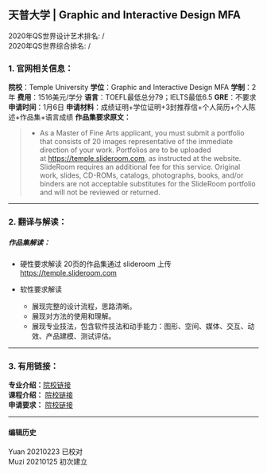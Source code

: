 ## 天普大学 | Graphic and Interactive Design MFA

2020年QS世界设计艺术排名: /  
2020年QS世界综合排名:  /  

### 1. 官网相关信息：

**院校**：Temple University
**学位**：Graphic and Interactive Design MFA
**学制**：2年
**费用**：1516美元/学分
**语言**：TOEFL最低总分79；IELTS最低6.5
**GRE**：不要求
**申请时间**：1月6日
**申请材料**：成绩证明+学位证明+3封推荐信+个人简历+个人陈述+作品集+语言成绩
**作品集要求原文：**

> - As a Master of Fine Arts applicant, you must submit a portfolio that consists of 20 images representative of the immediate direction of your work. Portfolios are to be uploaded at https://temple.slideroom.com, as instructed at the website. SlideRoom requires an additional fee for this service. Original work, slides, CD-ROMs, catalogs, photographs, books, and/or binders are not acceptable substitutes for the SlideRoom portfolio and will not be reviewed or returned.

---

### 2. 翻译与解读：

##### 作品集解读：
- 硬性要求解读
20页的作品集通过 slideroom 上传 https://temple.slideroom.com

- 软性要求解读
  - 展现完整的设计流程，思路清晰。
  - 展现对方法的使用和理解。
  - 展现专业技法，包含软件技法和动手能力：图形、空间、媒体、交互、动效、产品建模、测试评估。



---

### 3. 有用链接：

**专业介绍：**[院校链接](https://bulletin.temple.edu/graduate/scd/tyler/graphic-interactive-design-mfa/)  
**课程介绍：** [院校链接](http://bulletin.temple.edu/graduate/scd/tyler/graphic-interactive-design-mfa/#courseinventory)  
**申请要求：** [院校链接](https://bulletin.temple.edu/graduate/scd/tyler/graphic-interactive-design-mfa/#admissiontext)


---


#### 编辑历史
Yuan 20210223 已校对  
Muzi 20210125 初次建立
